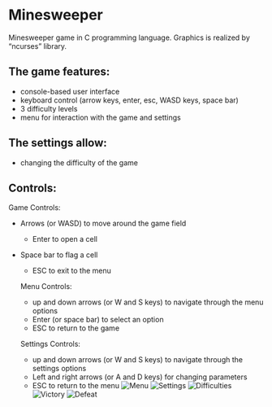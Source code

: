 # Minesweeper
Minesweeper game in C programming language. Graphics is realized by “ncurses” library.

## The game features:
- console-based user interface
- keyboard control (arrow keys, enter, esc, WASD keys, space bar)
- 3 difficulty levels
- menu for interaction with the game and settings

## The settings allow:
- changing the difficulty of the game

## Controls:

  Game Controls: 
  - Arrows (or WASD) to move around the game field
	- Enter to open a cell
  - Space bar to flag a cell
	- ESC to exit to the menu

	Menu Controls: 
	- up and down arrows (or W and S keys) to navigate through the menu options
	- Enter (or space bar) to select an option
	- ESC to return to the game

	Settings Controls: 
	- up and down arrows (or W and S keys) to navigate through the settings options
	- Left and right arrows (or A and D keys) for changing parameters
	- ESC to return to the menu
![Menu](https://github.com/DenCoderEXE/Minesweeper/edit/main/src/Menu.gif)
![Settings](https://github.com/DenCoderEXE/Minesweeper/edit/main/src/Settings.gif)
![Difficulties](https://github.com/DenCoderEXE/Minesweeper/edit/main/src/Difficulties.gif)
![Victory](https://github.com/DenCoderEXE/Minesweeper/edit/main/src/Victory.gif)
![Defeat](https://github.com/DenCoderEXE/Minesweeper/edit/main/src/Defeat.gif)
